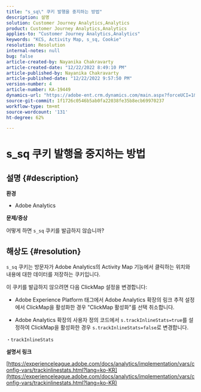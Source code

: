 ```yaml
---
title: "s_sq\" 쿠키 발행을 중지하는 방법"
description: 설명
solution: Customer Journey Analytics,Analytics
product: Customer Journey Analytics,Analytics
applies-to: "Customer Journey Analytics,Analytics"
keywords: "KCS, Activity Map, s_sq, Cookie"
resolution: Resolution
internal-notes: null
bug: false
article-created-by: Nayanika Chakravarty
article-created-date: "12/22/2022 8:49:10 PM"
article-published-by: Nayanika Chakravarty
article-published-date: "12/22/2022 9:57:50 PM"
version-number: 4
article-number: KA-19449
dynamics-url: "https://adobe-ent.crm.dynamics.com/main.aspx?forceUCI=1&pagetype=entityrecord&etn=knowledgearticle&id=43202d12-3a82-ed11-81ac-6045bd006e5a"
source-git-commit: 1f1726c0546b5ab0fa22038fe35b8ecb69970237
workflow-type: tm+mt
source-wordcount: '131'
ht-degree: 62%

---
```


# s_sq 쿠키 발행을 중지하는 방법

## 설명 {#description}


<b>환경</b>

- Adobe Analytics

<b>문제/증상</b>

어떻게 하면 `s_sq` 쿠키를 발급하지 않습니까?


## 해상도 {#resolution}


`s_sq` 쿠키는 방문자가 Adobe Analytics의 Activity Map 기능에서 클릭하는 위치와 내용에 대한 데이터를 저장하는 쿠키입니다.

이 쿠키를 발급하지 않으려면 다음 ClickMap 설정을 변경합니다:

- Adobe Experience Platform 태그에서 Adobe Analytics 확장의 링크 추적 설정에서 ClickMap을 활성화한 경우 &quot;ClickMap 활성화&quot;를 선택 취소합니다.

- Adobe Analytics 확장의 사용자 정의 코드에서 `s.trackInlineStats=true`를 설정하여 ClickMap을 활성화한 경우 `s.trackInlineStats=false`로 변경합니다.

`・trackInlineStats`

<b>설명서 링크</b>

[https://experienceleague.adobe.com/docs/analytics/implementation/vars/config-vars/trackinlinestats.html?lang=ko-KR](https://experienceleague.adobe.com/docs/analytics/implementation/vars/config-vars/trackinlinestats.html?lang=ko-KR)
